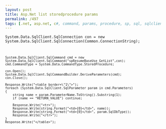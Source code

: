 ```yaml
---
layout: post
title: Asp.Net list storedprocedure params
permalink: /497
tags: [.net, asp.net, c#, command, params, procedure, sp, sql, sqlclient, sqlcommand, sqlparameter, storedprocedure]
---
```


<code>System.Data.SqlClient.SqlConnection con = new
System.Data.SqlClient.SqlConnection(Common.ConnectionString);


    System.Data.SqlClient.SqlCommand cmd = new System.Data.SqlClient.SqlCommand("spResumeBaseUse_GetList",con);
    cmd.CommandType = System.Data.CommandType.StoredProcedure;

    con.Open();
    System.Data.SqlClient.SqlCommandBuilder.DeriveParameters(cmd);
    con.Close();

    Response.Write("<table border=\"1\">");
    foreach (System.Data.SqlClient.SqlParameter param in cmd.Parameters)
    {
        string name = param.ParameterName.ToString().Substring(1);
        if (name == "RETURN_VALUE") continue;

        Response.Write("<tr>");
        Response.Write(string.Format("<td>{0}</td>", name));
        Response.Write(string.Format("<td>{0}</td>", param.SqlDbType));
        Response.Write("</tr>");
    }
    Response.Write("</table>");

